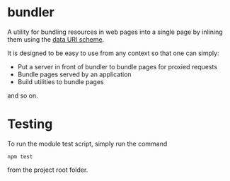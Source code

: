 # bundler

A utility for bundling resources in web pages into a single page by inlining them
using the [data URI scheme](https://en.wikipedia.org/wiki/Data_URI_scheme).

It is designed to be easy to use from any context so that one can simply:

* Put a server in front of bundler to bundle pages for proxied requests
* Bundle pages served by an application
* Build utilities to bundle pages

and so on. 

# Testing

To run the module test script, simply run the command

    npm test

from the project root folder.
